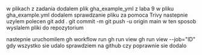 w plikach z zadania dodalem plik gha_example_yml z laba 9 
w pliku gha_example.yml dodalem sprawdzanie pliku za pomoca Trivy
nastepnie uzylem polecen
  git add .
  git commit -m 
  git push -u origin main
w ten sposob wyslalem pliki do repozytorium

nastepnie uruchomilem 
  gh workflow run
  gh run view 
  gh run view --job="ID"
gdy wszystko sie udalo sprawdziem na github czy poprawnie sie dodalo
  
